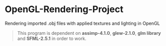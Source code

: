 # OpenGL-Rendering-Project
Rendering imported .obj files with applied textures and lighting in OpenGL


> This program is dependent on **assimp-4.1.0**, **glew-2.1.0**, **glm library** and **SFML-2.5.1** in order to work.
